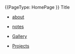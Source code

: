 {{PageType: HomePage }} Title



- [about](about.md)
- [notes](notes.md)

- [Gallery](gallery.md)
- [Projects](projects.md)